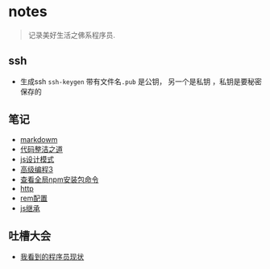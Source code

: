# notes
> 记录美好生活之佛系程序员.

## ssh 
 * 生成ssh `ssh-keygen` 带有文件名`.pub` 是公钥， 另一个是私钥 ，私钥是要秘密保存的

## 笔记
- [markdowm](./markdown.md)
- [代码整洁之道](./javascript/neatCode.md)
- [js设计模式](./javascript/js设计模式实践/章2-this.md)
- [高级编程3](./javascript/高级程序3/Object_oriented6.md)
- [查看全局npm安装包命令](./javascript/npm_global.md)
- [http](./javscript/http.md)
- [rem配置](./basicFile/rem.js)
- [js继承](./js_proto.js)

## 吐槽大会
- [我看到的程序员现状](./teasingCode/我看到的程序员现状.md)
